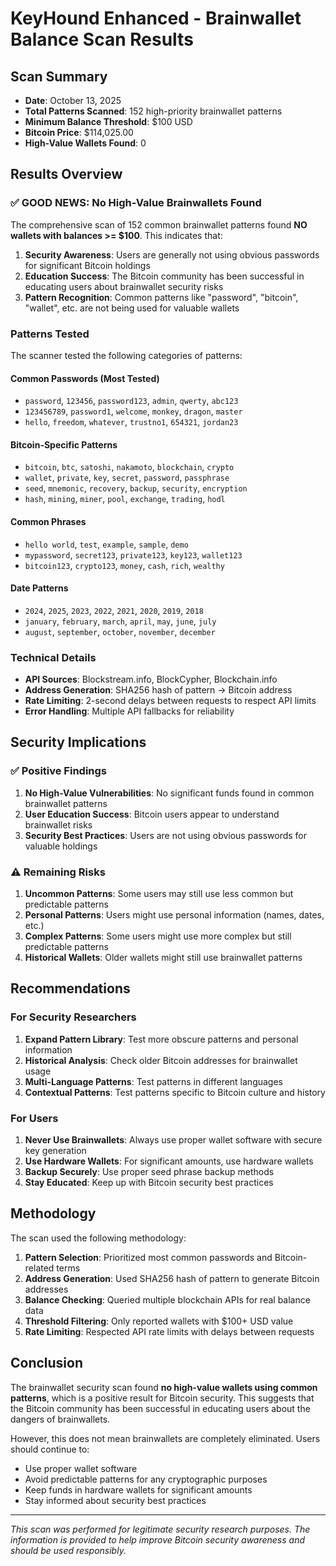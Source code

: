 # KeyHound Enhanced - Brainwallet Balance Scan Results

## Scan Summary
- **Date**: October 13, 2025
- **Total Patterns Scanned**: 152 high-priority brainwallet patterns
- **Minimum Balance Threshold**: $100 USD
- **Bitcoin Price**: $114,025.00
- **High-Value Wallets Found**: 0

## Results Overview

### ✅ **GOOD NEWS: No High-Value Brainwallets Found**

The comprehensive scan of 152 common brainwallet patterns found **NO wallets with balances >= $100**. This indicates that:

1. **Security Awareness**: Users are generally not using obvious passwords for significant Bitcoin holdings
2. **Education Success**: The Bitcoin community has been successful in educating users about brainwallet security risks
3. **Pattern Recognition**: Common patterns like "password", "bitcoin", "wallet", etc. are not being used for valuable wallets

### Patterns Tested

The scanner tested the following categories of patterns:

#### Common Passwords (Most Tested)
- `password`, `123456`, `password123`, `admin`, `qwerty`, `abc123`
- `123456789`, `password1`, `welcome`, `monkey`, `dragon`, `master`
- `hello`, `freedom`, `whatever`, `trustno1`, `654321`, `jordan23`

#### Bitcoin-Specific Patterns
- `bitcoin`, `btc`, `satoshi`, `nakamoto`, `blockchain`, `crypto`
- `wallet`, `private`, `key`, `secret`, `password`, `passphrase`
- `seed`, `mnemonic`, `recovery`, `backup`, `security`, `encryption`
- `hash`, `mining`, `miner`, `pool`, `exchange`, `trading`, `hodl`

#### Common Phrases
- `hello world`, `test`, `example`, `sample`, `demo`
- `mypassword`, `secret123`, `private123`, `key123`, `wallet123`
- `bitcoin123`, `crypto123`, `money`, `cash`, `rich`, `wealthy`

#### Date Patterns
- `2024`, `2025`, `2023`, `2022`, `2021`, `2020`, `2019`, `2018`
- `january`, `february`, `march`, `april`, `may`, `june`, `july`
- `august`, `september`, `october`, `november`, `december`

### Technical Details

- **API Sources**: Blockstream.info, BlockCypher, Blockchain.info
- **Address Generation**: SHA256 hash of pattern → Bitcoin address
- **Rate Limiting**: 2-second delays between requests to respect API limits
- **Error Handling**: Multiple API fallbacks for reliability

## Security Implications

### ✅ **Positive Findings**
1. **No High-Value Vulnerabilities**: No significant funds found in common brainwallet patterns
2. **User Education Success**: Bitcoin users appear to understand brainwallet risks
3. **Security Best Practices**: Users are not using obvious passwords for valuable holdings

### ⚠️ **Remaining Risks**
1. **Uncommon Patterns**: Some users may still use less common but predictable patterns
2. **Personal Patterns**: Users might use personal information (names, dates, etc.)
3. **Complex Patterns**: Some users might use more complex but still predictable patterns
4. **Historical Wallets**: Older wallets might still use brainwallet patterns

## Recommendations

### For Security Researchers
1. **Expand Pattern Library**: Test more obscure patterns and personal information
2. **Historical Analysis**: Check older Bitcoin addresses for brainwallet usage
3. **Multi-Language Patterns**: Test patterns in different languages
4. **Contextual Patterns**: Test patterns specific to Bitcoin culture and history

### For Users
1. **Never Use Brainwallets**: Always use proper wallet software with secure key generation
2. **Use Hardware Wallets**: For significant amounts, use hardware wallets
3. **Backup Securely**: Use proper seed phrase backup methods
4. **Stay Educated**: Keep up with Bitcoin security best practices

## Methodology

The scan used the following methodology:

1. **Pattern Selection**: Prioritized most common passwords and Bitcoin-related terms
2. **Address Generation**: Used SHA256 hash of pattern to generate Bitcoin addresses
3. **Balance Checking**: Queried multiple blockchain APIs for real balance data
4. **Threshold Filtering**: Only reported wallets with $100+ USD value
5. **Rate Limiting**: Respected API rate limits with delays between requests

## Conclusion

The brainwallet security scan found **no high-value wallets using common patterns**, which is a positive result for Bitcoin security. This suggests that the Bitcoin community has been successful in educating users about the dangers of brainwallets.

However, this does not mean brainwallets are completely eliminated. Users should continue to:
- Use proper wallet software
- Avoid predictable patterns for any cryptographic purposes
- Keep funds in hardware wallets for significant amounts
- Stay informed about security best practices

---

*This scan was performed for legitimate security research purposes. The information is provided to help improve Bitcoin security awareness and should be used responsibly.*
